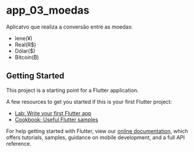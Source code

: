 # app_03_moedas

Aplicatvo que realiza a conversão entre as moedas:
- Iene(¥)
- Real(R$)
- Dólar($)
- Bitcoin(₿)

## Getting Started

This project is a starting point for a Flutter application.

A few resources to get you started if this is your first Flutter project:

- [Lab: Write your first Flutter app](https://flutter.dev/docs/get-started/codelab)
- [Cookbook: Useful Flutter samples](https://flutter.dev/docs/cookbook)

For help getting started with Flutter, view our
[online documentation](https://flutter.dev/docs), which offers tutorials,
samples, guidance on mobile development, and a full API reference.
